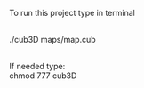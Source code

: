 To run this project type in terminal <br><br>

./cub3D maps/map.cub<br><br>

If needed type:<br>
chmod 777 cub3D 
